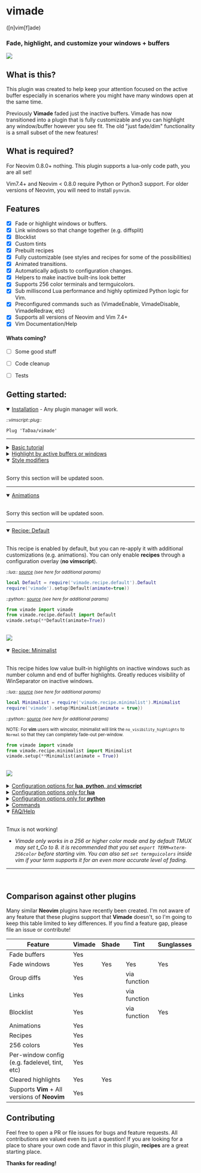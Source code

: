 # vimade
([n]vim[f]ade)

### Fade, highlight, and customize your windows + buffers

![](https://tadaa.github.io/images/minimalist_full.gif)

## What is this?
This plugin was created to help keep your attention focused on the active buffer especially in scenarios where you might have many windows open at the same time.  

Previously **Vimade** faded just the inactive buffers.  Vimade has now transitioned into a plugin that is fully customizable and you can highlight any window/buffer however you see fit.  The old "just fade/dim" functionality is a small subset of the new features!


## What is required?

For Neovim 0.8.0+ nothing. This plugin supports a lua-only code path, you are all set!

Vim7.4+ and Neovim < 0.8.0 require Python or Python3 support. For older versions of Neovim, you will need to install `pynvim`.

## Features
- [X] Fade or highlight windows or buffers.
- [X] Link windows so that change together (e.g. diffsplit)
- [X] Blocklist
- [X] Custom tints
- [X] Prebuilt recipes
- [X] Fully customizable (see styles and recipes for some of the possibilities)
- [X] Animated transitions.
- [X] Automatically adjusts to configuration changes.
- [X] Helpers to make inactive built-ins look better
- [X] Supports 256 color terminals and termguicolors.
- [X] Sub milliscond Lua performance and highly optimized Python logic for Vim.
- [X] Preconfigured commands such as (VimadeEnable, VimadeDisable, VimadeRedraw, etc)
- [X] Supports all versions of Neovim and Vim 7.4+
- [X] Vim Documentation/Help

#### Whats coming?
- [ ] Some good stuff
- [ ] Code cleanup
- [ ] Tests




## Getting started:

<details open>
<summary>
<a><ins>Installation</ins></a> - 
Any plugin manager will work.
<br>
</summary>

*<sub>::vimscript::plug::</sub>*
  ```vimscript
  Plug 'TaDaa/vimade'
  ```
  
---

</details>

<details>
<summary>
<a><ins>Basic tutorial</ins></a>
 
</summary>
<br>

There are a number of ways to specify the configuration for **Vimade** . Most users will be interested in manipulating the fadelevel and/or tint.
**Vimade** can be configured via vimscript if you prefer a general config that is compatibile with both Neovim and Vim.
It can also be configured with Lua and Python if you prefer a specific config or want an advanced configuration that includes animations, recipes, or conditional functions.

If you are configuring **Vimade** directly in your vimrc, add the following at the start:

*<sub>::vimscript::</sub>*
```vimscript
let g:vimade = {}
```

The initialization above will ensure that you have a vimade object initialized regardless of where you need it.  **Vimade** will initialize its own if it doesn't find one.  This object is automatically extended with
the default values, so don't worry about adding every option.

Now you can start customizing vimade:

*<sub>::vimscript::</sub>*
```vimscript
let g:vimade.fadelevel = 0.5
```

Simple right? the above code changes the opacity.  You can choose any value between **0 and 1**.  You can change any option at any time and **Vimade** will automatically react to those changes.

Let's add a blue tint:


*<sub>::vimscript::</sub>*
```vimscript
let g:vimade.tint = {'fg':{'rgb':[0,0,255], 'intensity': 0.5}}
```


You should notice that your text color has changed.  By default **tint** is applied before **fade**, but don't worry you can change that but that's going to be in a later section (**styles not documented yet**).

Let's make the above example a bit more complicated, suppose we have a filetree that we don't want to dim as extremely as our other windows.
You may remember that I said we need to configure functions directly in **python** or **lua**, so let's take a look:


 <sub> ::lua:: </sub>
```lua
require('vimade').setup{
  fadelevel = function(style, state)
    if style.win.buf_opts.syntax == 'nerdtree' then
      return 0.8
    else
      return 0.4
    end
  end}
```
 
 <sub> ::python:: </sub>
```python
from vimade import vimade
vimade.setup(
  fadelevel = lambda style, state:
    0.8 if style.win.buf_opts['syntax'] == 'nerdtree'
    else 0.4)
```

Both languages use the same syntax and logic for configuration.


> [!Note]
> Advanced configurations in **python** and **lua** are treated as overlays, whatever you pass through the **setup** functions will overlay
on top of your **vimscript** configuration. This means you won't be able to do an advanced configuration, then override it with
a **vimscript** configuration after.  You'll need to unset the advanced configuration first, which can be done as seen below
 
 <sub> ::lua:: </sub>
```lua
-- sets the overlay back to empty
require('vimade').setup{}
```
 
 <sub> ::python:: </sub>
```python
from vimade import vimade
# sets the overlay back to empty
vimade.setup()
```

You now know the basics for configuring **Vimade**!

---

</details>

<details>
<summary>
<a><ins>Highlight by active buffers or windows</ins></a>
 
</summary>
<br>
<b>Vimade</b> fades buffers by default. This is the primary and legacy behavior of this plugin. Some users may prefer fading by windows, toggling between windows and buffers, or creating their own conditions for determining when to fade or
highlight a buffer. These are all possible.

Most users should try each options below to see what they like best. For most, there are inherit benefits to fading based on buffers as its easier to see which windows
are impacted by your edits or which windows you can cleanup.

*<sub>::vimscript::</sub>*
  ```vimscript
  let g:vimade.ncmode = 'buffers'
  ```

  ```vimscript
  let g:vimade.ncmode = 'windows'
  ```
  
Many users will already be familiar with the builtin **Neovim** highlight: *NormalNC*, which lets you change the *Normal* highlight on inactive windows.
But what if you want to change the background color for inactive buffers, not just windows?  Well, you are in luck, **Vimade** can do this too
(and yes for **Vim** as well)!

<sub>::vimscript::</sub>
``` vimscript
let g:vimade.ncmode = 'buffers'
let g:vimade.tint = {'bg': {'rgb': [0,0,0], 'intensity': 0.3}}
```

The code above adds additional darkness to the background inactive buffers. The image below shows only the inactive buffer faded.


![](http://tadaa.github.io/images/buffers_bg_tint.png)

---
</details>

<details open>
<summary>
<a><ins>Style modifiers</ins></a>
</summary>

<br>

Sorry this section will be updated soon.

---
</details>

<details open>
<summary>
<a><ins>Animations</ins></a>
</summary>

<br>

Sorry this section will be updated soon.

---
</details>

<details open>
<summary>
<a><ins>Recipe: Default</ins></a>
</summary>

<br>

This recipe is enabled by default, but you can re-apply it with additional customizations (e.g. animations).
You can only enable **recipes** through a configuration overlay (**no vimscript**).

*<sub>::lua:: [source](https://github.com/TaDaa/vimade/tree/master/lua/vimade/recipe/default.lua) (see here for additional params)</sub>*

```lua
local Default = require('vimade.recipe.default').Default
require('vimade').setup(Default(animate=true))
```


*<sub>::python:: [source](https://github.com/TaDaa/vimade/tree/master/lua/vimade/recipe/default.lua) (see here for additional params)</sub>*
```python
from vimade import vimade
from vimade.recipe.default import Default
vimade.setup(**Default(animate=True))
```

![](https://tadaa.github.io/images/default_recipe_animate.gif)
---
</details>

<details open>
<summary>
<a><ins>Recipe: Minimalist</ins></a>
</summary>

<br>

This recipe hides low value built-in highlights on inactive windows such as number column and end of buffer highlights.  Greatly reduces visibility of WinSeparator on inactive windows. 

*<sub>::lua:: [source](https://github.com/TaDaa/vimade/tree/master/lua/vimade/recipe/minimalist.lua) (see here for additional params)</sub>*

```lua
local Minimalist = require('vimade.recipe.minimalist').Minimalist
require('vimade').setup(Minimalist{animate = true})
```

*<sub>::python:: [source](https://github.com/TaDaa/vimade/tree/master/lib/vimade/recipe/minimalist.py) (see here for additional params)</sub>*

<sub>NOTE: For **vim** users with wincolor, minimalist will link the `no_visibility_highlights` to `Normal` so that they can completely fade-out per-window.<sub>
```python
from vimade import vimade
from vimade.recipe.minimalist import Minimalist
vimade.setup(**Minimalist(animate = True))
```

![](https://tadaa.github.io/images/minimalist_recipe_animate2.gif)
---
</details>


<details>
<summary>
<a><ins>Configuration options for <b>lua</b>, <b>python</b>, and <b>vimscript</b></ins></a>
 
</summary>
<br>


| option | values/type | default | description |
| -      | -           | -       | -           |
| `renderer` | `'auto'` `'python'` `'lua'` | `'auto'` | `auto` automatically assigns **vim** users to **python** and detects if **neovim**  users have the requires features for **lua**.  For **neovim** users on **lua** mode, the **python** logic is never run. **Neovim** users with missing features will be set to **python** and need **pynvim** installed.
  | `ncmode` | `'windows'` `'buffers'` | `'buffers'` | highlight or unhighlight `buffers` or `windows` together
| `fadelevel` | `float [0-1]` `function(style,state)->float` | `0.4` | The amount of fade opacity that should be applied to fg-text (`0` is invisible and `1` is no fading)
| `tint` | <sub>When set via **lua** or **python**, each object or number can also be a function that returns the corresponding value component</sub><br><br><sub>`{'fg':{'rgb':[255,255,255], 'intensity':1, 'bg':{'rgb':[0,0,0], 'intensity':1}, 'sp':{'fg':[0,0,255], 'intensity':0.5}}}`</sub> | `nil` | The amount of tint that can be applied against each highlight component (fg, bg, sp). Intensity is a float value [0-1], where 1 is the most intense and 0 is not tinted.  See the tinting tutorial for more details (TODO link).
| `basebg` | <sub> `'#FFFFFF'` `[255,255,255]` `0xFFFFFF` </sub> | `nil` | Setting this value automatically changes the `fg` **tint** in the config object above. It is named this way for legacy reasons, prefer using the **tint** object above.
| `blocklist` | <sub>When set via **lua** or **python**, the top level named object can be a `(win) -> bool function`. Each nested object or value can also be a function `(relative_config) -> bool`.  `True` indicates blocked, `False` not linked, `nil` indeterminate.</sub><br><br><sub>`{[key:string]: {'buf_opts': {[key]:string: value}, 'buf_vars': {...}, 'win_opts': {...}, 'win_vars': 'win_config': {...}}}`</sub> | <sub>`{'default': {'buf_opts': {'buftype': ['prompt', 'terminal', 'popup']}, 'win_config': {'relative': 1}}}`</sub> | If the window is determined to be blocked, **Vimade** highlights will be removed and it will skip the styling process. See the block and linking section for more details (TODO link).
| `link` | <sub>When set via **lua** or **python**, the top level named object can be a `(win, active_win)-> bool`. Each nested object or value can also be a function `(relative_win_obj, active_win_obj) -> bool`.  `True` indicates linked, `False` not linked, `nil` indeterminate.</sub><br><br> | `nil` | Determines whether the current window should be linked and unhighlighted with the active window.  `groupdiff` and `groupscrollbind` tie into the default behavior of this object behind the scenes to unlink diffs.  See the block and linking section for more details (TODO link).
| `groupdiff` | `0` `1` `bool` | `1` | highlights and unhighlights diff windows together.
| `groupscrollbind` | `0` `1` `bool` | `0` | highlights and unhighlights scrolllbound windows together.
| `checkinterval` | `int` | `100`-`500` | Time in milliseconds before re-checking windows. Default varies depending on **Neovim**, **terminals**, and **gui vim**.
| `usecursorhold` | `0` `1` `bool` | `0` | Whether to use cursorhold events instead of async timer. Setting this option **disables the timer**. This option defaults to `0` for most editor versions.  **gvim** defaults to `1` due to async timers breaking visual selections.  If you use this value, remember to set `:set updatetime` appropriately.
| `enablefocusfading` | `0` `1` `bool` | `0` | Highlight the active window on application focus and blur events.  This can be [desirable](desirable) when switching applications, but requires additional setup for terminal and tmux.  See enablefocusfading section for more details (TODO link)
| `normalid` | `int` | nil | The id of the Normal highlight.  **Vimade** will automatically set this, so you don't need to worry about it. You can override it though if you just want to play around.
| `normalncid` | `int` | nil | The id of the NormalNC highlight.  **Vimade** will automatically set this, so you don't need to worry about it. You can override it though if you just want to play around.


---
</details>

<details>
<summary>
<a><ins>Configuration options only for <b>lua</b></ins></a>
 
</summary>
<br>

| option      | values/type | default | description                                                                                                                                                                                                                                                                                                                                         |
| -           | -           | -       | -                                                                                                                                                                                                                                                                                                                                                   |
| `nohlcheck` | `bool`      | `true`  | When set to `false`, **Vimade** will recompute namespaces each frame.  This is useful if you have a plugin that dynamically changes highlights periodically.  When to `true` **Vimade** only recomputes namespaces when you switch between buffers/windows.  Performance isn't an issue either way as the recomputation process is sub-millisecond. |

  
---
</details>

<details>
<summary>
<a><ins>Configuration options only for <b>python</b></ins></a>
 
</summary>
<br>

| option        | values/type    | default | description                                                                                                                                                                                                                                                                                                                                         |
| -             | -              | -       | -                                                                                                                                                                                                                                                                                                                                                   |
| `enablesigns`   | `0` `1` `bool`       | `True`    | Whether or not to fade signs.  For **python** this has to be performed per-buffer.  If you want per-window signs, you will need to link your sign highlights to **Normal**.
| `signsid`       | `int`            | `13100`   | The id that should be used to generate sign.  This is required to avoid collisions with other plugins.
| `signsretentionperiod` | `int`     | `4000`    | The amount of time after a window becomes inactive to check for sign updates.  Many plugins asynchronously update the buffer after switching windows, this helps ensure signs stay faded.
| `fademinimap`   | `0` `1` `bool`       | `1`       | Enables a special fade effect for `severin-lemaignan/vim-minimap`.  Setting vimade.fademinimap to 0 disables the special fade.
| `matchpriority` | `int`            | `10`      | Controls the highlighting priority.  You may want to tweak this value to make Vimade play nicely with other highlighting plugins and behaviors.  For example, if you want hlsearch to show results on all buffers, you may want to lower this value to 0.
| `linkwincolor`  | `string[]`       | `[]`      | **Vim only** option when **wincolor** is supported. List of highlights that will be linked to `Normal`. `Normal` is highlighted using `setlocal wincolor`, which gives **Vim** some flexibility to target highlight groups (see minimalist recipe).
| `disablebatch`  | `0` `1` `bool`       | `0`       | Disables IPC batching. Enabling this will greatly reduce performance, but allow you debug issues.
| `enablebasegroups` | `0` `1` `bool`    | `true`    | Only old **Neovim**. Allows winlocal winhl for the basegroups listed below.
| `basegroups`    | `string[]`       | <sub>**every built-in highlight**</sub>  | Only old **Neovim**. Fades the listed highlights in addition to the buffer text.
| `enabletreesitter` | `0` `1` `bool`    | `0`       | Only old **Neovim**. Uses treesitter to directly query highlight groups instead of relying on `synID`.

  
---
</details>

<details>
<summary>
<a><ins>Commands</ins></a>
 
</summary>
<br>

| command |  description |
| -       |  -           |
| `VimadeEnable` |  Enables **Vimade**.  Not necessary to run unless you have explicitly disabled **Vimade**.
| `VimadeDisable` |  Disable and remove all **Vimade** highlights.
| `VimadeToggle` |  Toggle between enabled/disabled states.
| `VimadeRedraw` |  Force vimade to recalculate and redraw every highlight.
| `VimadeInfo` |  Provides debug information for Vimade.  Please include this info in bug reports.
| `VimadeWinDisable` | Disables fading for the current window.
| `VimadeWinEnable` | Enables fading for the current window.
| `VimadeBufDisable` | Disables fading for the current buffer.
| `VimadeBufEnable` | Enables fading for the current buffer.
| `VimadeFadeActive` | Fades the current active window.
| `VimadeUnfadeActive` | Unfades the current active window.
| `VimadeOverrideFolded` | Overrides the Folded highlight by creating a link to the Vimade base fade.  This should produce acceptable results for colorschemes that include Folded highlights that are distracting in faded windows.
| `VimadeOverrideSignColumn` | Overrides the SignColumn highlight by creating a link to the Vimade base fade.  This should produce acceptable results for colorschemes that include SignColumn highlights that are distracting in faded windows.
| `VimadeOverrideLineNr` | Overrides the LineNr highlight by creating a link to the Vimade base fade.  This should produce acceptable results for colorschemes that include LineNr highlights that are distracting in faded windows.
| `VimadeOverrideSplits` | Overrides the VertSplit highlight by creating a link to the Vimade base fade.  This should produce acceptable results for colorschemes that include VertSplit highlights that are distracting in faded windows.
| `VimadeOverrideNonText` | Overrides the NonText highlight by creating a link to the Vimade base fade.  This should produce acceptable results for colorschemes that include NonText highlights that are distracting in faded windows.
| `VimadeOverrideEndOfBuffer` | Overrides the EndOfBuffer highlight by creating a link to the Vimade base fade.  This should produce acceptable results for colorschemes that include EndOfBuffer highlights that are distracting in faded windows.
| `VimadeOverrideAll` | Combines all VimadeOverride commands.
| `VimadeFadeLevel [0.0-1.0]` |  Sets the FadeLevel config and forces an immediate redraw.
| `VimadeFadePriority [0+]` |  Sets the FadePriority config and forces an immediate redraw.

  
---
</details>

<details open>
<summary>
<a><ins>FAQ/Help</ins></a>

</summary>
<br>

Tmux is not working!
- *Vimade only works in a 256 or higher color mode and by default TMUX may set t_Co to 8.   it is recommended that you set `export TERM=xterm-256color` before starting vim.  You can also set `set termguicolors` inside vim if your term supports it for an even more accurate level of fading.*

---

</details>

<br>

## Comparison against other plugins
 
Many similar **Neovim** plugins have recently been created. 
I'm not aware of any feature that these plugins support that **Vimade** doesn't, so I'm going to keep this table limited to key differences.
If you find a feature gap, please file an issue or contribute!

| Feature                                       | Vimade | Shade | Tint         | Sunglasses |
| -                                             | -      | -     | -            | -          |
| Fade buffers                                  | Yes    |       |              |            |
| Fade windows                                  | Yes    | Yes   | Yes          | Yes        |
| Group diffs                                   | Yes    |       | via function |            |
| Links                                         | Yes    |       | via function |            |
| Blocklist                                     | Yes    |       | via function | Yes        |
| Animations                                    | Yes    |       |              |            |
| Recipes                                       | Yes    |       |              |            |
| 256 colors                                    | Yes    |       |              |            |
| Per-window config (e.g. fadelevel, tint, etc) | Yes    |       |              |            |
| Cleared highlights                            | Yes    | Yes   |              |            |
| Supports **Vim** + All versions of **Neovim** | Yes    |       |              |            |


## Contributing

Feel free to open a PR or file issues for bugs and feature requests. All contributions are valued even its just a question!
If you are looking for a place to share your own code and flavor in this plugin, **recipes** are a great starting place.

**Thanks for reading!**
